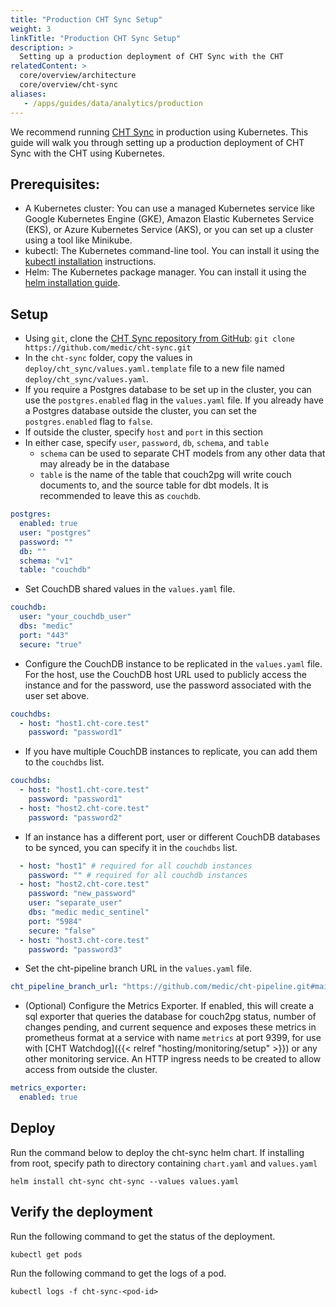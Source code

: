 ```yaml
---
title: "Production CHT Sync Setup"
weight: 3
linkTitle: "Production CHT Sync Setup"
description: >
  Setting up a production deployment of CHT Sync with the CHT
relatedContent: >
  core/overview/architecture
  core/overview/cht-sync
aliases:
   - /apps/guides/data/analytics/production
---
```


We recommend running [CHT Sync](https://github.com/medic/cht-sync) in production using Kubernetes. This guide will walk you through setting up a production deployment of CHT Sync with the CHT using Kubernetes.

## Prerequisites:
- A Kubernetes cluster: You can use a managed Kubernetes service like Google Kubernetes Engine (GKE), Amazon Elastic Kubernetes Service (EKS), or Azure Kubernetes Service (AKS), or you can set up a cluster using a tool like Minikube.
- kubectl: The Kubernetes command-line tool. You can install it using the [kubectl installation](https://kubernetes.io/docs/tasks/tools/install-kubectl/) instructions.
- Helm: The Kubernetes package manager. You can install it using the [helm installation guide](https://helm.sh/docs/intro/install/).

## Setup
- Using `git`, clone the  [CHT Sync repository from GitHub](https://github.com/medic/cht-sync): `git clone https://github.com/medic/cht-sync.git`
- In the `cht-sync` folder, copy the values in `deploy/cht_sync/values.yaml.template` file to a new file named `deploy/cht_sync/values.yaml`.
- If you require a Postgres database to be set up in the cluster, you can use the `postgres.enabled` flag in the `values.yaml` file. If you already have a Postgres database outside the cluster, you can set the `postgres.enabled` flag to `false`.
- If outside the cluster, specify `host` and `port` in this section
- In either case, specify `user`, `password`, `db`, `schema`, and `table`
  - `schema` can be used to separate CHT models from any other data that may already be in the database
  - `table` is the name of the table that couch2pg will write couch documents to, and the source table for dbt models. It is recommended to leave this as `couchdb`.
```yaml
postgres:
  enabled: true
  user: "postgres"
  password: ""
  db: ""
  schema: "v1"
  table: "couchdb"
```
- Set CouchDB shared values in the `values.yaml` file.
```yaml
couchdb:
  user: "your_couchdb_user"
  dbs: "medic"
  port: "443"
  secure: "true"
```
- Configure the CouchDB instance to be replicated in the `values.yaml` file. For the host, use the CouchDB host URL used to publicly access the instance and for the password, use the password associated with the user set above.
```yaml
couchdbs:
  - host: "host1.cht-core.test"
    password: "password1"
```
- If you have multiple CouchDB instances to replicate, you can add them to the `couchdbs` list.
```yaml
couchdbs:
  - host: "host1.cht-core.test"
    password: "password1"
  - host: "host2.cht-core.test"
    password: "password2"
```
- If an instance has a different port, user or different CouchDB databases to be synced, you can specify it in the `couchdbs` list.
```yaml
  - host: "host1" # required for all couchdb instances
    password: "" # required for all couchdb instances
  - host: "host2.cht-core.test"
    password: "new_password"
    user: "separate_user"
    dbs: "medic medic_sentinel"
    port: "5984"
    secure: "false"
  - host: "host3.cht-core.test"
    password: "password3"
  ```

- Set the cht-pipeline branch URL in the `values.yaml` file.
```yaml
cht_pipeline_branch_url: "https://github.com/medic/cht-pipeline.git#main"
```
- (Optional) Configure the Metrics Exporter. If enabled, this will create a sql exporter that queries the database for couch2pg status, number of changes pending, and current sequence and exposes these metrics in prometheus format at a service with name `metrics` at port 9399, for use with [CHT Watchdog]({{< relref "hosting/monitoring/setup" >}}) or any other monitoring service.
An HTTP ingress needs to be created to allow access from outside the cluster.
```yaml
metrics_exporter:
  enabled: true
```
## Deploy
Run the command below to deploy the cht-sync helm chart. If installing from root, specify path to directory containing `chart.yaml` and `values.yaml`
```shell
helm install cht-sync cht-sync --values values.yaml
```
## Verify the deployment
Run the following command to get the status of the deployment.
```shell
kubectl get pods
```
Run the following command to get the logs of a pod.
```shell
kubectl logs -f cht-sync-<pod-id>
```

